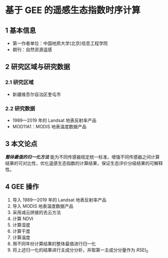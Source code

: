 # 基于 GEE 的遥感生态指数时序计算



## 1 基本信息

- 第一作者单位：中国地质大学(北京)信息工程学院
- 期刊：自然资源遥感



## 2 研究区域与研究数据

### 2.1 研究区域

- 新疆维吾尔自治区奎屯市

### 2.2 研究数据

- 1989—2019 年的 Landsat 地表反射率产品
- MOD11A1：MODIS 地表温度数据产品



## 3 本文论点

***整体最值的归一化方法*** 能为不同传感器规定统一标准，增强不同传感器之间计算结果的可对比性，优化遥感生态指数的计算结果，保证生态评价分级结果的可解释性。



## 4 GEE 操作

1. 导入 1989—2019 年的 Landsat 地表反射率产品
2. 导入 MODIS 地表温度数据产品
3. 采用减云拼接的去云方法
4. 计算 NDVI
5. 计算湿度
6. 计算干度
7. 计算温度
8. 用不同年份计算结果的整体最值进行归一化
9. 将上述归一化的结果进行主成分分析，并取第一主成分分量作为 $RSEI_0$ 